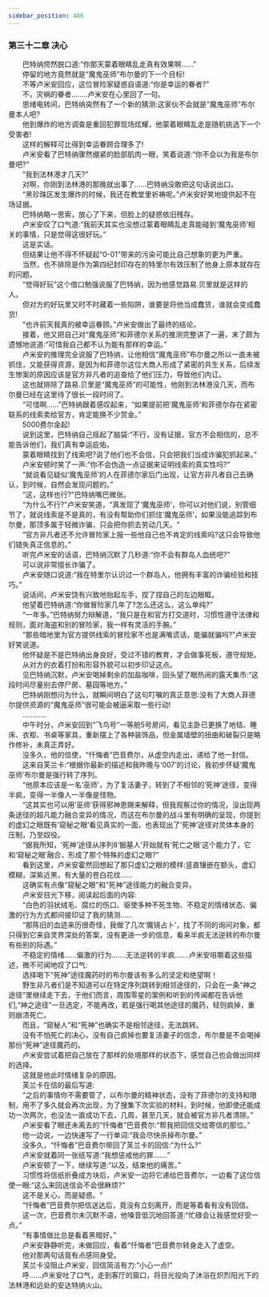 ```yaml
---
sidebar_position: 486
---
```

### 第三十二章 决心  


　　巴特纳愕然脱口道:“你那天蒙着眼睛乱走真有效果啊...…”  
　　停留的地方竟然就是“魔鬼巫师”布尔曼的下一个目标!  
　　不等卢米安回应，这位冒险家疑惑自语道:“你是幸运的眷者?”  
　　不，灾祸的眷者.…….卢米安在心里回了一句。  
　　思绪电转间，巴特纳突然有了一个新的猜测:这家伙不会就是“魔鬼巫师”布尔曼本人吧?  
　　他到爆炸的地方调查是重回犯罪现场炫耀，他蒙着眼睛乱走是随机挑选下一个受害者!  
　　这样的解释可比得到幸运眷顾合理多了!  
　　卢米安看了巴特纳骤然绷紧的脸部肌肉一眼，笑着说道:“你不会以为我是布尔曼吧?“  
　　“我到法林港才几天?”  
　　对啊，你刚到法林港的那晚就出事了……巴特纳没敢把这句话说出口。  
　　“黑珍珠区发生爆炸的时候，我还在教堂里祈祷呢。”卢米安好笑地提供起不在场证据。  
　　巴特纳略一思索，放心了下来，但脸上的疑惑依旧残存。  
　　卢米安叹了口气道:“我前天其实也没想过蒙着眼睛乱走真能碰到‘魔鬼巫师’相关的事情，只是觉得这很好玩。”  
　　这是实话。  
　　但结果让他不得不怀疑起“0-01”带来的污染可能比自己想象的更为严重。  
　　当然，也不排除是作为第四纪封印存在的特里尔有效压制了他身上原本就存在的问题。  
　　“觉得好玩”这个借口勉强说服了巴特纳，因为他感觉路易.贝里就是这样的人。  
　　但对方的好玩里又时不时藏着一些陷阱，谁要是将他当成蠢货，谁就会变成蠢货!  
　　“也许前天我真的被幸运眷顾。”卢米安做出了最终的结论。  
　　接着，他又把自己对“魔鬼巫师”和菲德尔关系的推测完整讲了一遍，末了颇为遗憾地说道:“可惜我自己都不认为能有那样的幸运。”  
　　卢米安的推理完全说服了巴特纳，让他相信“魔鬼巫师”布尔曼之所以一直未被抓住，又能获得资源，是因为和菲德尔这位大商人形成了紧密的共生关系，后续发生惨案的原因应该是官方非凡者的追查给了他们压力，导致他们内讧。  
　　这也就排除了路易.贝里是“魔鬼巫师”的可能性，他刚到法林港没几天，而布尔曼已经在这里待了很长一段时间了。  
　　“可惜啊……”巴特纳跟着感叹起来，“如果提前把‘魔鬼巫师’和菲德尔存在紧密联系的线索卖给官方，肯定能换不少赏金。”  
　　5000费尔金起!  
　　说到这里，巴特纳自己摇起了脑袋:“不行，没有证据，官方不会相信的，总不能告诉他们，我们真有幸运庇佑，  
　　蒙着眼睛找到了线索吧?说了他们也不会信，只会把我们当成诈骗犯抓起来。”  
　　卢米安顿时笑了一声:“你不会伪造一点证据来证明线索的真实性吗?”  
　　“就说看见疑似‘魔鬼巫师’的人在菲德尔家后门出现，让官方非凡者自己去确认，到时候，自然会发现问题的。”  
　　“这，这样也行?”巴特纳嘴巴微张。  
　　“为什么不行?”卢米安笑道，“真发现了‘魔鬼巫师’，你可以对他们说，别管细节了，就说线索是不是真的，有没有帮助你们抓住‘魔鬼巫师’，如果没能追踪到布尔曼，那顶多属于轻微诈骗，只会把你抓去劳动几天。“  
　　“官方非凡者还不允许冒险家上报一些他自己也不肯定的线索吗?这只会导致他们错失真正信息的。”  
　　听完卢米安的话语，巴特纳沉默了几秒道:“你不会有群岛人血统吧?”  
　　可以说非常擅长诈骗了。  
　　卢米安随口说道:“我在特里尔认识过一个群岛人，他拥有丰富的诈骗经验和技巧。”  
　　说话间，卢米安饶有兴致地抬起左手，捏了捏自己的左边眼眶。  
　　他望着巴特纳道:“你做冒险家几年了?怎么还这么，这么单纯?”  
　　“一年多。”巴特纳努力辩解道，“我只是在和官方打交道时，习惯性遵守法律和规则，面对海盗和别的冒险家，我一样有灵活的手腕。”  
　　“那些暗地里为官方提供线索的冒险家不也是满嘴谎话，能骗就骗吗?”卢米安好笑说道。  
　　他怀疑是不是巴特纳出身良好，受过不错的教育，才会做事死板，遵守规矩。  
　　从对方的衣着打扮和形容外貌可以初步印证这点。  
　　见巴特纳沉默，卢米安喝掉剩余的加盐咖啡，回头望了眼热闹的露天集市:“这段时间尽量别去停尸房、墓园等地方。”  
　　巴特纳刚想问为什么，就瞬间明白了这句叮嘱的真正意思:没有了大商人菲德尔提供资源的“魔鬼巫师”很可能会被逼采取一些行动!  
　　............  
　　中午时分，卢米安回到“飞鸟号”一等舱5号房间，看见主卧已更换了地毯、睡床、衣柜、书桌等家具，重新摆上了各种装饰品，但金属墙壁的扭曲和破裂只是略作修补，未真正弄好。  
　　没多久，他的信使，“忏悔者”巴音费尔，从虚空内走出，递给了他一封信。  
　　这来自芙兰卡:“根据你最新的描述和我昨晚与‘007’的讨论，我初步怀疑‘魔鬼巫师’布尔曼是强行转了序列。  
　　“他原本应该是一名‘巫师’，为了复活妻子，转到了不相邻的‘死神’途径，变得半疯，变得一半像人一半像是怪物。  
　　“这其实也可以用‘巫师’获得邪神恩赐来解释，但我观察过你的情况，没出现两条途径的超凡能力融合变异的情况，而这在布尔曼的战斗里有明确的呈现，你提到的虚幻之眼既有‘窥秘之眼’看见真实的一面，也表现出了‘死神’途径对灵体本身的压制，乃至奴役。  
　　“据我所知，‘死神’途径从序列8‘掘墓人’开始就有‘死亡之眼’这个能力了，它和‘窥秘之眼’融合，形成了那个特殊的虚幻之眼?”  
　　看到这里，卢米安霍然回想起了那只虚幻之眼的模样:竖直镶嵌在额头，虚幻模糊，深紫近黑，有大量的苍白花纹……  
　　这确实有点像“窥秘之眼”和“死神”途径能力的融合变异。  
　　卢米安目光下移，阅读起后面的内容:  
　　“白色的羽状绒毛、腐烂的伤口、驱使多种不死生物、不稳定的情绪状态、偏激的行为方式都间接印证了我的猜测...…  
　　“那陈旧的血迹来历很奇怪，我做了几次‘魔镜占卜’，找了不同的询问对象，都只得到它来自灵界深处的答案，没有更进一步的信息，看来半疯无法逆转的布尔曼有些别的际遇。”  
　　不稳定的情绪......偏激的行为...….无法逆转的半疯…….卢米安咀嚼着这些描述，微不可闻地叹了口气:  
　　选择喝下“死神”途径魔药时的布尔曼该有多么的坚定和绝望啊！  
　　野生非凡者们是不知道可以在特定序列跳转到相邻途径的，只会在一条“神之途径”里继续走下去，于他们而言，周围零星的案例和听到的传闻都在告诉他们,“神之途径”一旦选定，不能再改，若是强行喝其他途径的魔药，轻则疯掉，重则崩溃死亡。  
　　而且，“窥秘人”和“死神”也确实不是相邻途径，无法跳转。  
　　没有不怕死亡的决心，没有自己疯掉也要复活妻子的信念，布尔曼是不会喝掉那份“死神”途径魔药的。  
　　卢米安尝试着把自己放在了那样的处境那样的状态下，感觉自己也会做出同样的选择。  
　　这就是他此时情绪复杂的原因。  
　　芙兰卡在信的最后写道:  
　　“之后的事情你不需要管了，以布尔曼的精神状态，没有了菲德尔的支持和限制，用不了多久就会再次出现，为了搜集下次实验的材料，到时候，他即使还能成功一次两次，也没法一直成功下去，几周，甚至几天，就会被官方非凡者清除。”  
　　卢米安看了眼还未离去的“忏悔者”巴音费尔:“帮我把回信交给寄信的那位。”  
　　他一边说，一边快速写了一行单词:“我会尽快杀掉布尔曼。”  
　　没多久，“忏悔者”巴音费尔带回了芙兰卡的回信:“为什么?”  
　　卢米安就着同一张纸写道:“我想惩戒他的罪....…”  
　　卢米安顿了一下，继续写道:“以及，结束他的痛苦。”  
　　习惯性将信纸折叠成方块后，卢米安一边将它递给巴音费尔，一边看了这位信使一眼:“这么来回送信会不会很麻烦?”  
　　这不是关心，而是疑惑。“  
　　“忏悔者”巴音费尔把信送达后，竟没有立刻离开，而是等着看有没有回信。  
　　这一次，巴音费尔未沉默不语，他嗓音低沉地回答道:“忙碌会让我感觉好受一点。”  
　　“有事情做比总是看着黑暗好。”  
　　卢米安静静听完，未做回应，看着“忏悔者”巴音费尔转身走入了虚空。  
　　他对那两句话竟有点感同身受。  
　　芙兰卡没阻止卢米安，回信简洁有力:“小心一点!”  
　　呼......卢米安吐了口气，走到客厅的窗口，将目光投向了沐浴在炽烈阳光下的法林港和远处的安达特纳火山。  
